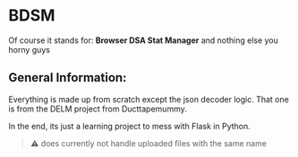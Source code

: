 # BDSM

Of course it stands for: **Browser DSA Stat Manager** and nothing else you horny guys

## General Information:

Everything is made up from scratch except the json decoder logic. That one is from the DELM project from Ducttapemummy.

In the end, its just a learning project to mess with Flask in Python.

> :warning: does currently not handle uploaded files with the same name
